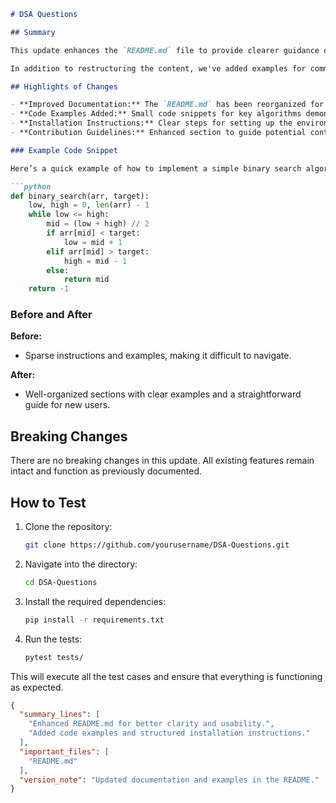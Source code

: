 ```markdown
# DSA Questions

## Summary

This update enhances the `README.md` file to provide clearer guidance on using the DSA Questions repository. It includes detailed sections on installation, usage, and contributions, making it easier for new users to get started and for contributors to understand the project's structure. The aim is to create a more intuitive onboarding experience for developers and learners alike, ensuring they can quickly find the information they need.

In addition to restructuring the content, we've added examples for common data structures and algorithms included in the repository. This will help users visualize how to implement these algorithms effectively. The documentation now also highlights the testing framework used, making it easier for developers to run tests and contribute changes confidently.

## Highlights of Changes

- **Improved Documentation:** The `README.md` has been reorganized for better clarity.
- **Code Examples Added:** Small code snippets for key algorithms demonstrate their usage.
- **Installation Instructions:** Clear steps for setting up the environment and running the code.
- **Contribution Guidelines:** Enhanced section to guide potential contributors through the process.

### Example Code Snippet

Here’s a quick example of how to implement a simple binary search algorithm:

```python
def binary_search(arr, target):
    low, high = 0, len(arr) - 1
    while low <= high:
        mid = (low + high) // 2
        if arr[mid] < target:
            low = mid + 1
        elif arr[mid] > target:
            high = mid - 1
        else:
            return mid
    return -1
```

### Before and After

**Before:**
- Sparse instructions and examples, making it difficult to navigate.

**After:**
- Well-organized sections with clear examples and a straightforward guide for new users.

## Breaking Changes

There are no breaking changes in this update. All existing features remain intact and function as previously documented.

## How to Test

1. Clone the repository:
   ```bash
   git clone https://github.com/yourusername/DSA-Questions.git
   ```
2. Navigate into the directory:
   ```bash
   cd DSA-Questions
   ```
3. Install the required dependencies:
   ```bash
   pip install -r requirements.txt
   ```
4. Run the tests:
   ```bash
   pytest tests/
   ```

This will execute all the test cases and ensure that everything is functioning as expected.

```json
{
  "summary_lines": [
    "Enhanced README.md for better clarity and usability.",
    "Added code examples and structured installation instructions."
  ],
  "important_files": [
    "README.md"
  ],
  "version_note": "Updated documentation and examples in the README."
}
```
```